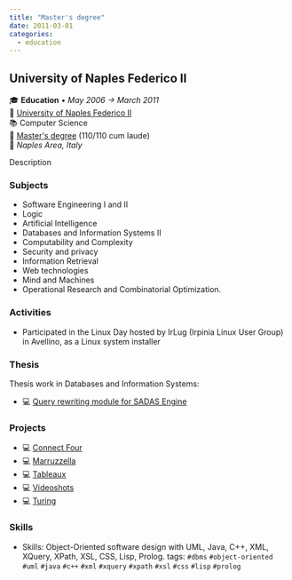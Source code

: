 ```yaml
---
title: "Master's degree"
date: 2011-03-01
categories:
  - education
---
```

## University of Naples Federico II

🎓 **Education** • _May 2006 → March 2011_  
🏫 [University of Naples Federico II](http://www.unina.it/)  
📚 Computer Science  
📜 [Master's degree](../20110323-master-degree.jpg) (110/110 cum laude)  
📍 _Naples Area, Italy_  

Description


### Subjects

- Software Engineering I and II
- Logic
- Artificial Intelligence
- Databases and Information Systems II
- Computability and Complexity
- Security and privacy
- Information Retrieval
- Web technologies
- Mind and Machines
- Operational Research and Combinatorial Optimization.


### Activities

- Participated in the Linux Day hosted by IrLug (Irpinia Linux User Group) in Avellino, as a Linux system installer


### Thesis

Thesis work in Databases and Information Systems:
* 💻 [Query rewriting module for SADAS Engine](/timeline/query-rewriting-module-for-sadas-engine)


### Projects

* 💻 [Connect Four](https://github.com/fsferrara/connect-four)
* 💻 [Marruzzella](https://github.com/fsferrara/maruzzella)
* 💻 [Tableaux](https://github.com/fsferrara/tableaux)
* 💻 [Videoshots](https://github.com/fsferrara/videoshots)
* 💻 [Turing](https://github.com/fsferrara/turing-machines)


### Skills

- Skills: Object-Oriented software design with UML, Java, C++, XML, XQuery, XPath, XSL, CSS, Lisp, Prolog.
tags: `#dbms` `#object-oriented` `#uml` `#java` `#c++` `#xml` `#xquery` `#xpath` `#xsl` `#css` `#lisp` `#prolog`
